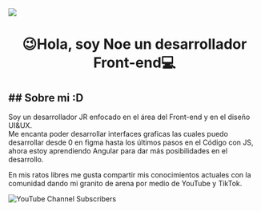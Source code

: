 <div>
  <img src="https://media.licdn.com/dms/image/D4E16AQGOPsdtbp1_8A/profile-displaybackgroundimage-shrink_350_1400/0/1666156626860?e=1710374400&v=beta&t=uGtJiE28esA8LulKPl8SecPP_YYEDAL8ERFzqrTUUKM">
</div>
<h1 align="center">😉Hola, soy Noe un desarrollador Front-end💻​</h1>
<h2>## Sobre mi :D</h2>
<p>
  Soy un desarrollador JR enfocado en el área del Front-end y en el diseño UI&UX.<br>
  Me encanta poder desarrollar interfaces graficas las cuales puedo desarrollar desde 0 en figma hasta los últimos pasos en el Código con JS, ahora estoy aprendiendo
  Angular para dar más posibilidades en el desarrollo.
</p>
<div>
  <p>
    En mis ratos libres me gusta compartir mis conocimientos actuales con la comunidad dando mi granito de arena por medio de YouTube y TikTok.
  </p>
  <img alt="YouTube Channel Subscribers" src="https://img.shields.io/youtube/@neocode5628/subscribers/:channelId">
</div>
<!--
**noefernando/noefernando** is a ✨ _special_ ✨ repository because its `README.md` (this file) appears on your GitHub profile.

Here are some ideas to get you started:

- 🔭 I’m currently working on ...
- 🌱 I’m currently learning ...
- 👯 I’m looking to collaborate on ...
- 🤔 I’m looking for help with ...
- 💬 Ask me about ...
- 📫 How to reach me: ...
- 😄 Pronouns: ...
- ⚡ Fun fact: ...
-->

